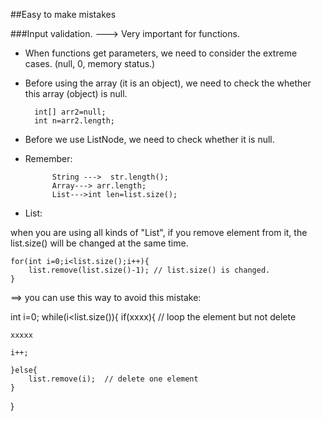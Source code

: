 ##Easy to make mistakes

###Input validation.  ---> Very important for functions.
* When functions get parameters, we need to consider the extreme cases. (null, 0, memory status.)

* Before using the array (it is an object), we need to check the whether this array (object) is null.
 
		int[] arr2=null;
		int n=arr2.length;


* Before we use ListNode, we need to check whether it is null.

* Remember:    

			String --->  str.length();  
			Array---> arr.length; 
			List--->int len=list.size();

* List:

when you are using all kinds of "List", if you remove element from it, the list.size() will be changed at the same time.

	for(int i=0;i<list.size();i++){
		list.remove(list.size()-1); // list.size() is changed.
	}
	
 ==> you can use this way to avoid this mistake:
 
 int i=0;
 while(i<list.size()){
 	if(xxxx){  // loop the element but not delete
 	
 	xxxxx
 	
 	i++;
 	
 	}else{
 		list.remove(i);  // delete one element
 	}
 }
 
